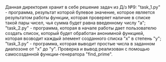 Данная директория хранит в себе решение задач из Д/з №9:
"task_1.py" - программа, результат которой булевое значение, которое является 
              результатом работы функции, которая проверяет наличие в списке 
              такой пары чисел, чья сумма будет равна введенному числу "а";
"task_2.py" - программа, которая в начале работы дает пользователю создать список,
              который будет обработан анонимной функцией, которая возводит каждый
              элемент созданного списка "x" в степень "y";
"task_3.py" - программа, которая выводит простые числа в заданном диапозоне от "x" до "y".
              Проверка и вывод  реализован с помощью самосозданной функции-генератора
              "find_prime".

